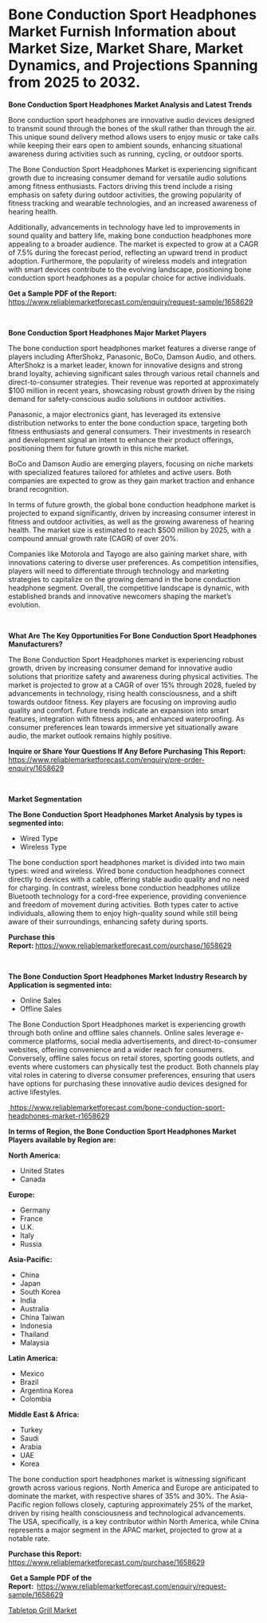 <p><h1>Bone Conduction Sport Headphones Market Furnish Information about Market Size, Market Share, Market Dynamics, and Projections Spanning from 2025 to 2032.</h1></p><p><strong>Bone Conduction Sport Headphones Market Analysis and Latest Trends</strong></p>
<p><p>Bone conduction sport headphones are innovative audio devices designed to transmit sound through the bones of the skull rather than through the air. This unique sound delivery method allows users to enjoy music or take calls while keeping their ears open to ambient sounds, enhancing situational awareness during activities such as running, cycling, or outdoor sports.</p><p>The Bone Conduction Sport Headphones Market is experiencing significant growth due to increasing consumer demand for versatile audio solutions among fitness enthusiasts. Factors driving this trend include a rising emphasis on safety during outdoor activities, the growing popularity of fitness tracking and wearable technologies, and an increased awareness of hearing health. </p><p>Additionally, advancements in technology have led to improvements in sound quality and battery life, making bone conduction headphones more appealing to a broader audience. The market is expected to grow at a CAGR of 7.5% during the forecast period, reflecting an upward trend in product adoption. Furthermore, the popularity of wireless models and integration with smart devices contribute to the evolving landscape, positioning bone conduction sport headphones as a popular choice for active individuals.</p></p>
<p><strong>Get a Sample PDF of the Report:&nbsp;</strong> <a href="https://www.reliablemarketforecast.com/enquiry/request-sample/1658629?utm_campaign=3091&utm_medium=2&utm_source=Github&utm_content=ia&utm_term=04042025&utm_id=bone-conduction-sport-headphones">https://www.reliablemarketforecast.com/enquiry/request-sample/1658629</a></p>
<p>&nbsp;</p>
<p><strong>Bone Conduction Sport Headphones Major Market Players</strong></p>
<p><p>The bone conduction sport headphones market features a diverse range of players including AfterShokz, Panasonic, BoCo, Damson Audio, and others. AfterShokz is a market leader, known for innovative designs and strong brand loyalty, achieving significant sales through various retail channels and direct-to-consumer strategies. Their revenue was reported at approximately $100 million in recent years, showcasing robust growth driven by the rising demand for safety-conscious audio solutions in outdoor activities.</p><p>Panasonic, a major electronics giant, has leveraged its extensive distribution networks to enter the bone conduction space, targeting both fitness enthusiasts and general consumers. Their investments in research and development signal an intent to enhance their product offerings, positioning them for future growth in this niche market.</p><p>BoCo and Damson Audio are emerging players, focusing on niche markets with specialized features tailored for athletes and active users. Both companies are expected to grow as they gain market traction and enhance brand recognition.</p><p>In terms of future growth, the global bone conduction headphone market is projected to expand significantly, driven by increasing consumer interest in fitness and outdoor activities, as well as the growing awareness of hearing health. The market size is estimated to reach $500 million by 2025, with a compound annual growth rate (CAGR) of over 20%.</p><p>Companies like Motorola and Tayogo are also gaining market share, with innovations catering to diverse user preferences. As competition intensifies, players will need to differentiate through technology and marketing strategies to capitalize on the growing demand in the bone conduction headphone segment. Overall, the competitive landscape is dynamic, with established brands and innovative newcomers shaping the market’s evolution.</p></p>
<p>&nbsp;</p>
<p><strong>What Are The Key Opportunities For Bone Conduction Sport Headphones Manufacturers?</strong></p>
<p><p>The Bone Conduction Sport Headphones market is experiencing robust growth, driven by increasing consumer demand for innovative audio solutions that prioritize safety and awareness during physical activities. The market is projected to grow at a CAGR of over 15% through 2028, fueled by advancements in technology, rising health consciousness, and a shift towards outdoor fitness. Key players are focusing on improving audio quality and comfort. Future trends indicate an expansion into smart features, integration with fitness apps, and enhanced waterproofing. As consumer preferences lean towards immersive yet situationally aware audio, the market outlook remains highly positive.</p></p>
<p><strong>Inquire or Share Your Questions If Any Before Purchasing This Report:</strong> <a href="https://www.reliablemarketforecast.com/enquiry/pre-order-enquiry/1658629?utm_campaign=3091&utm_medium=2&utm_source=Github&utm_content=ia&utm_term=04042025&utm_id=bone-conduction-sport-headphones">https://www.reliablemarketforecast.com/enquiry/pre-order-enquiry/1658629</a></p>
<p>&nbsp;</p>
<p><strong>Market Segmentation</strong></p>
<p><strong>The Bone Conduction Sport Headphones Market Analysis by types is segmented into:</strong></p>
<p><ul><li>Wired Type</li><li>Wireless Type</li></ul></p>
<p><p>The bone conduction sport headphones market is divided into two main types: wired and wireless. Wired bone conduction headphones connect directly to devices with a cable, offering stable audio quality and no need for charging. In contrast, wireless bone conduction headphones utilize Bluetooth technology for a cord-free experience, providing convenience and freedom of movement during activities. Both types cater to active individuals, allowing them to enjoy high-quality sound while still being aware of their surroundings, enhancing safety during sports.</p></p>
<p><strong>Purchase this Report:&nbsp;</strong><a href="https://www.reliablemarketforecast.com/purchase/1658629?utm_campaign=3091&utm_medium=2&utm_source=Github&utm_content=ia&utm_term=04042025&utm_id=bone-conduction-sport-headphones">https://www.reliablemarketforecast.com/purchase/1658629</a></p>
<p>&nbsp;</p>
<p><strong>The Bone Conduction Sport Headphones Market Industry Research by Application is segmented into:</strong></p>
<p><ul><li>Online Sales</li><li>Offline Sales</li></ul></p>
<p><p>The Bone Conduction Sport Headphones market is experiencing growth through both online and offline sales channels. Online sales leverage e-commerce platforms, social media advertisements, and direct-to-consumer websites, offering convenience and a wider reach for consumers. Conversely, offline sales focus on retail stores, sporting goods outlets, and events where customers can physically test the product. Both channels play vital roles in catering to diverse consumer preferences, ensuring that users have options for purchasing these innovative audio devices designed for active lifestyles.</p></p>
<p><a href="https://www.reliablemarketforecast.com/bone-conduction-sport-headphones-market-r1658629?utm_campaign=3091&utm_medium=2&utm_source=Github&utm_content=ia&utm_term=04042025&utm_id=bone-conduction-sport-headphones">&nbsp;https://www.reliablemarketforecast.com/bone-conduction-sport-headphones-market-r1658629</a></p>
<p><strong>In terms of Region, the Bone Conduction Sport Headphones Market Players available by Region are:</strong></p>
<p>
    <p> <strong> North America: </strong>
        <ul>
            <li>United States</li>
            <li>Canada</li>
        </ul>
        </p> 
    <p> <strong> Europe: </strong>
        <ul>
            <li>Germany</li>
            <li>France</li>
            <li>U.K.</li>
            <li>Italy</li>
            <li>Russia</li>
        </ul>
        </p> 
    <p> <strong> Asia-Pacific: </strong>
        <ul>
            <li>China</li>
            <li>Japan</li>
            <li>South Korea</li>
            <li>India</li>
            <li>Australia</li>
            <li>China Taiwan</li>
            <li>Indonesia</li>
            <li>Thailand</li>
            <li>Malaysia</li>
        </ul>
        </p> 
    <p> <strong> Latin America: </strong>
        <ul>
            <li>Mexico</li>
            <li>Brazil</li>
            <li>Argentina Korea</li>
            <li>Colombia</li>
        </ul>
        </p> 
    <p> <strong> Middle East & Africa: </strong>
        <ul>
            <li>Turkey</li>
            <li>Saudi</li>
            <li>Arabia</li>
            <li>UAE</li>
            <li>Korea</li>
        </ul>
    </p>
    </p>
<p><p>The bone conduction sport headphones market is witnessing significant growth across various regions. North America and Europe are anticipated to dominate the market, with respective shares of 35% and 30%. The Asia-Pacific region follows closely, capturing approximately 25% of the market, driven by rising health consciousness and technological advancements. The USA, specifically, is a key contributor within North America, while China represents a major segment in the APAC market, projected to grow at a notable rate.</p></p>
<p><strong>Purchase this Report: </strong><a href="https://www.reliablemarketforecast.com/purchase/1658629?utm_campaign=3091&utm_medium=2&utm_source=Github&utm_content=ia&utm_term=04042025&utm_id=bone-conduction-sport-headphones">https://www.reliablemarketforecast.com/purchase/1658629</a></p>
<p>&nbsp;<strong>Get a Sample PDF of the Report:&nbsp;&nbsp;</strong><a href="https://www.reliablemarketforecast.com/enquiry/request-sample/1658629?utm_campaign=3091&utm_medium=2&utm_source=Github&utm_content=ia&utm_term=04042025&utm_id=bone-conduction-sport-headphones">https://www.reliablemarketforecast.com/enquiry/request-sample/1658629</a></p>
<p><strong></strong></p>
<p><p><a href="https://github.com/ugurgyuri/Market-Research-Report-List-1/blob/main/tabletop-grill-market.md?utm_campaign=3091&utm_medium=2&utm_source=Github&utm_content=ia&utm_term=04042025&utm_id=bone-conduction-sport-headphones">Tabletop Grill Market</a></p></p>